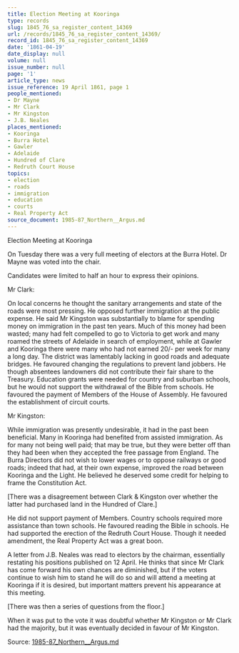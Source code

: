 ```yaml
---
title: Election Meeting at Kooringa
type: records
slug: 1845_76_sa_register_content_14369
url: /records/1845_76_sa_register_content_14369/
record_id: 1845_76_sa_register_content_14369
date: '1861-04-19'
date_display: null
volume: null
issue_number: null
page: '1'
article_type: news
issue_reference: 19 April 1861, page 1
people_mentioned:
- Dr Mayne
- Mr Clark
- Mr Kingston
- J.B. Neales
places_mentioned:
- Kooringa
- Burra Hotel
- Gawler
- Adelaide
- Hundred of Clare
- Redruth Court House
topics:
- election
- roads
- immigration
- education
- courts
- Real Property Act
source_document: 1985-87_Northern__Argus.md
---
```


Election Meeting at Kooringa

On Tuesday there was a very full meeting of electors at the Burra Hotel.  Dr Mayne was voted into the chair.

Candidates were limited to half an hour to express their opinions.

Mr Clark:

On local concerns he thought the sanitary arrangements and state of the roads were most pressing.  He opposed further immigration at the public expense.  He said Mr Kingston was substantially to blame for spending money on immigration in the past ten years.  Much of this money had been wasted; many had felt compelled to go to Victoria to get work and many roamed the streets of Adelaide in search of employment, while at Gawler and Kooringa there were many who had not earned 20/- per week for many a long day.  The district was lamentably lacking in good roads and adequate bridges.  He favoured changing the regulations to prevent land jobbers.  He though absentees landowners did not contribute their fair share to the Treasury.  Education grants were needed for country and suburban schools, but he would not support the withdrawal of the Bible from schools.  He favoured the payment of Members of the House of Assembly.  He favoured the establishment of circuit courts.

Mr Kingston:

While immigration was presently undesirable, it had in the past been beneficial.  Many in Kooringa had benefited from assisted immigration.  As for many not being well paid; that may be true, but they were better off than they had been when they accepted the free passage from England.  The Burra Directors did not wish to lower wages or to oppose railways or good roads; indeed that had, at their own expense, improved the road between Kooringa and the Light.  He believed he deserved some credit for helping to frame the Constitution Act.

[There was a disagreement between Clark & Kingston over whether the latter had purchased land in the Hundred of Clare.]

He did not support payment of Members.  Country schools required more assistance than town schools.  He favoured reading the Bible in schools.  He had supported the erection of the Redruth Court House.  Though it needed amendment, the Real Property Act was a great boon.

A letter from J.B. Neales was read to electors by the chairman, essentially restating his positions published on 12 April.  He thinks that since Mr Clark has come forward his own chances are diminished, but if the voters continue to wish him to stand he will do so and will attend a meeting at Kooringa if it is desired, but important matters prevent his appearance at this meeting.

[There was then a series of questions from the floor.]

When it was put to the vote it was doubtful whether Mr Kingston or Mr Clark had the majority, but it was eventually decided in favour of Mr Kingston.

Source: [1985-87_Northern__Argus.md](/downloads/markdown/1985-87_Northern__Argus.md)

